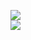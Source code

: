 [![](https://img.shields.io/badge/Made%20With-Github%20Spray-lightgrey.svg?style=for-the-badge&logo=github)](https://github.com/Annihil/github-spray#22549)  
[![](https://i.imgur.com/2DrTn0Z.gif)](https://github.com/Annihil/github-spray)